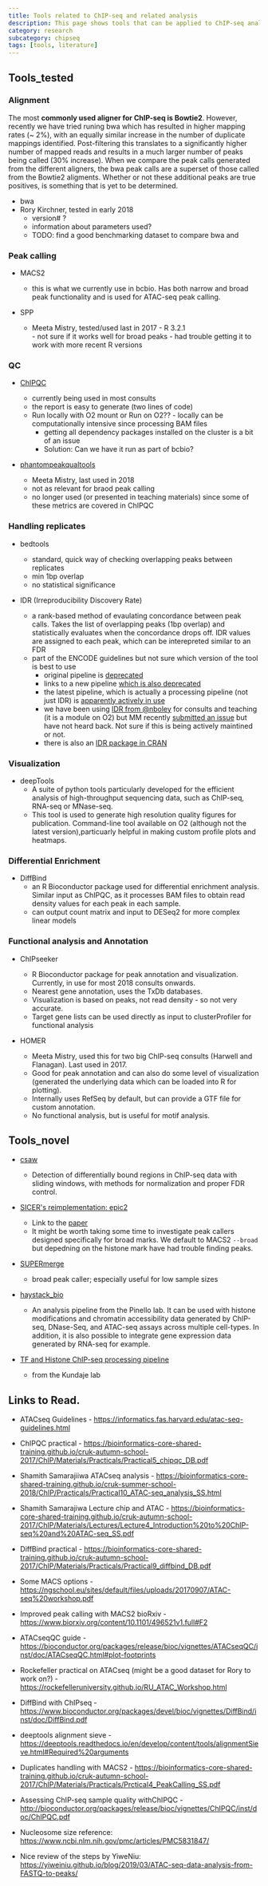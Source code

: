 ```yaml
---
title: Tools related to ChIP-seq and related analysis 
description: This page shows tools that can be applied to ChIP-seq analysis and other chromatin biology related techniques.
category: research
subcategory: chipseq 
tags: [tools, literature]
---
```


## Tools_tested

### Alignment

The most **commonly used aligner for ChIP-seq is Bowtie2**. However, recently we have tried runing bwa which has resulted in higher mapping rates (~ 2%), with an equally similar increase in the number of duplicate mappings identified. Post-filtering this translates to a significantly higher number of mapped reads and results in a much larger number of peaks being called (30% increase). When we compare the peak calls generated from the different aligners, the bwa peak calls are a superset of those called from the Bowtie2 aligments. Whether or not these additional peaks are true positives, is something that is yet to be determined.

- bwa
 - Rory Kirchner, tested in early 2018
    - version# ?
    - information about parameters used?
    - TODO: find a good benchmarking dataset to compare bwa and 
 
### Peak calling

- MACS2
  - this is what we currently use in bcbio. Has both narrow and broad peak functionality and is used for ATAC-seq peak calling.

- SPP
  - Meeta Mistry, tested/used last in 2017
  		- R 3.2.1	
  		- not sure if it works well for broad peaks 
  		- had trouble getting it to work with more recent R versions
  

### QC

- [ChIPQC](http://bioconductor.org/packages/release/bioc/html/ChIPQC.html)
	- currently being used in most consults
	- the report is easy to generate (two lines of code)
	- Run locally with O2 mount or Run on O2??		- locally can be computationally intensive since processing BAM files
		- getting all dependency packages installed on the cluster is a bit of an issue
		-  Solution: Can we have it run as part of bcbio?

	
- [phantompeakqualtools](https://github.com/kundajelab/phantompeakqualtools) 
  - Meeta Mistry, last used in 2018
  - not as relevant for braod peak calling
  - no longer used (or presented in teaching materials) since some of these metrics are covered in ChIPQC

	

### Handling replicates

- bedtools
  - standard, quick way of checking overlapping peaks between replicates
  - min 1bp overlap
  - no statistical significance

- IDR (Irreproducibility Discovery Rate) 
  - a rank-based method of evaulating concordance between peak calls. Takes the list of overlapping peaks (1bp overlap) and statistically evaluates when the concordance drops off. IDR values are assigned to each peak, which can be interepreted similar to an FDR
  - part of the ENCODE guidelines but not sure which version of the tool is best to use
    - original pipeline is [deprecated](https://sites.google.com/site/anshulkundaje/projects/idr)
    - links to a new pipeline [which is also deprecated](https://github.com/kundajelab/chipseq_pipeline)
    - the latest pipeline, which is actually a processing pipeline (not just IDR) is [apparently actively in use](https://github.com/ENCODE-DCC/chip-seq-pipeline2)
    - we have been using [IDR from @nboley](https://github.com/nboley/idr) for consults and teaching (it is a module on O2) but MM recently [submitted an issue](https://github.com/nboley/idr/issues/43) but have not heard back. Not sure if this is being actively maintined or not.
    - there is also an [IDR package in CRAN](https://cran.r-project.org/web/packages/idr/index.html)

### Visualization

- deepTools
  - A suite of python tools particularly developed for the efficient analysis of high-throughput sequencing data, such as ChIP-seq, RNA-seq or MNase-seq.
  - This tool is used to generate high resolution quality figures for publication. Command-line tool available on O2 (although not the latest version),particuarly helpful in making custom profile plots and heatmaps.

### Differential Enrichment

- DiffBind
  - an R Bioconductor package used for differential enrichment analysis. Similar input as ChIPQC, as it processes BAM files to obtain read density values for each peak in each sample.
  - can output count matrix and input to DESeq2 for more complex linear models

### Functional analysis and Annotation 

- ChIPseeker 
	- R Bioconductor package for peak annotation and visualization. Currently, in use for most 2018 consults onwards. 
	- Nearest gene annotation, uses the TxDb databases.
	- Visualization is based on peaks, not read density - so not very accurate.
	- Target gene lists can be used directly as input to clusterProfiler for functional analysis

- HOMER 
	- Meeta Mistry, used this for two big ChIP-seq consults (Harwell and Flanagan). Last used in 2017.
	- Good for peak annotation and can also do some level of visualization (generated the underlying data which can be loaded into R for plotting). 
	- Internally uses RefSeq by default, but can provide a GTF file for custom annotation. 
	- No functional analysis, but is useful for motif analysis.



## Tools_novel


- [csaw](https://bioconductor.org/packages/release/bioc/html/csaw.html)
  - Detection of differentially bound regions in ChIP-seq data with sliding windows, with methods for normalization and proper FDR control.
 
- [SICER's reimplementation: epic2](https://github.com/biocore-ntnu/epic2)
  - Link to the [paper](https://academic.oup.com/bioinformatics/advance-article-abstract/doi/10.1093/bioinformatics/btz232/5421513?redirectedFrom=fulltext)
  - It might be worth taking some time to investigate peak callers designed specifically for broad marks. We default to MACS2 `--broad` but depedning on the histone mark have had trouble finding peaks.

- [SUPERmerge](https://www.biorxiv.org/content/10.1101/121897v1)
  - broad peak caller; especially useful for low sample sizes

- [haystack_bio](https://github.com/pinellolab/haystack_bio)
  - An analysis pipeline from the Pinello lab. It can be used with histone modifications and chromatin accessibility data generated by ChIP-seq, DNase-Seq, and ATAC-seq assays across multiple cell-types. In addition, it is also possible to integrate gene expression data generated by RNA-seq for example.

- [TF and Histone ChIP-seq processing pipeline](https://github.com/ENCODE-DCC/chip-seq-pipeline2)
  - from the Kundaje lab

## Links to Read.

- ATACseq Guidelines - https://informatics.fas.harvard.edu/atac-seq-guidelines.html

- ChIPQC practical - https://bioinformatics-core-shared-training.github.io/cruk-autumn-school-2017/ChIP/Materials/Practicals/Practical5_chipqc_DB.pdf

- Shamith Samarajiiwa ATACseq analysis - https://bioinformatics-core-shared-training.github.io/cruk-summer-school-2018/ChIP/Practicals/Practical10_ATAC-seq_analysis_SS.html

- Shamith Samarajiwa Lecture chip and ATAC - https://bioinformatics-core-shared-training.github.io/cruk-autumn-school-2017/ChIP/Materials/Lectures/Lecture4_Introduction%20to%20ChIP-seq%20and%20ATAC-seq_SS.pdf

- DiffBind practical - https://bioinformatics-core-shared-training.github.io/cruk-autumn-school-2017/ChIP/Materials/Practicals/Practical9_diffbind_DB.pdf

- Some MACS options - https://ngschool.eu/sites/default/files/uploads/20170907/ATAC-seq%20workshop.pdf

- Improved peak calling with MACS2 bioRxiv - https://www.biorxiv.org/content/10.1101/496521v1.full#F2

- ATACseqQC guide - https://bioconductor.org/packages/release/bioc/vignettes/ATACseqQC/inst/doc/ATACseqQC.html#plot-footprints

- Rockefeller practical on ATACseq (might be a good dataset for Rory to work on?) - https://rockefelleruniversity.github.io/RU_ATAC_Workshop.html

- DiffBind with ChIPseq - https://www.bioconductor.org/packages/devel/bioc/vignettes/DiffBind/inst/doc/DiffBind.pdf

- deeptools alignment sieve - https://deeptools.readthedocs.io/en/develop/content/tools/alignmentSieve.html#Required%20arguments

- Duplicates handling with MACS2 - https://bioinformatics-core-shared-training.github.io/cruk-autumn-school-2017/ChIP/Materials/Practicals/Prctical4_PeakCalling_SS.pdf

- Assessing ChIP-seq sample quality withChIPQC - http://bioconductor.org/packages/release/bioc/vignettes/ChIPQC/inst/doc/ChIPQC.pdf

- Nucleosome size reference: https://www.ncbi.nlm.nih.gov/pmc/articles/PMC5831847/

- Nice review of the steps by YiweNiu: https://yiweiniu.github.io/blog/2019/03/ATAC-seq-data-analysis-from-FASTQ-to-peaks/
